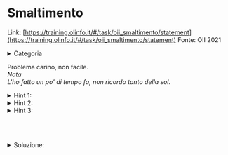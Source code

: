 # Smaltimento
Link: [https://training.olinfo.it/#/task/oii_smaltimento/statement](https://training.olinfo.it/#/task/oii_smaltimento/statement)
Fonte: OII 2021
<details>
  <summary>Categoria</summary>

  Grafi
</details>
       
Problema carino, non facile.    
*Nota*    
*L'ho fatto un po' di tempo fa, non ricordo tanto della sol.*    
<details>
  <summary>Hint 1:</summary>

  E' palesemente un grafo.

</details>

<details>
  <summary>Hint 2:</summary>

  Dijkstra

</details>

<details>
  <summary>Hint 3:</summary>

  Invece di capire quanto è distante il barile dalla fine, conviene vedere quanto ci si mette dalla fine al barile.

</details>

<br></br> 

<details>
  <summary>Soluzione:</summary>
  
  ```cpp
  #include <bits/stdc++.h>
  using namespace std;

  vector<long long> costo;
  vector<vector<int>> adj, bi;
  vector<bool> visitato;

  long long smaltisci(int N, int M, vector<int> A, vector<vector<int>> B) {
    bi = B;
    visitato.resize(N+1, false);
    costo.resize(N+1, LONG_LONG_MAX);
    adj.resize(N+1);

    for(int i = 0; i<M; i++){
          if(bi[i].empty()) adj[N].push_back(i);
          else{
              for(int j: bi[i]){
                  adj[j].push_back(i);
              }
          }
      }
      priority_queue<pair<long long,int>> q;
      q.push({0, N});
      
      costo[N] = 0;
      int nodo;
      while(!q.empty()){
          nodo = q.top().second;
          q.pop();
          if(visitato[nodo]) continue;
          visitato[nodo]=true;
          for(int k: adj[nodo]){
              long long sum =0;
              bool b = true;
              for(int vicino: bi[k]){
                  if(costo[vicino]!=LONG_LONG_MAX){
                      sum+=costo[vicino];
                  }
                  else{
                      b = false;
                      break;
                  }
              }
              if(b){
          costo[A[k]] = min(costo[A[k]], sum+1);
                  q.push({-costo[A[k]], A[k]});
                
        }
          }

      }
      return costo[0];
  }


  ```


</details>